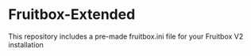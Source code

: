 # Fruitbox-Extended
This repository includes a pre-made fruitbox.ini file for your Fruitbox V2 installation
